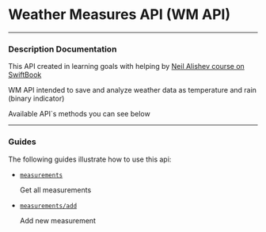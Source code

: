 # Weather Measures API (WM API)

____
### Description Documentation

This API created in learning goals with helping by [Neil Alishev course on SwiftBook](https://swiftbook.org/courses/438)

WM API intended to save and analyze weather data as temperature and rain (binary indicator)

Available API`s methods you can see below
____
### Guides

The following guides illustrate how to use this api:

* [`measurements`](https://localhost:8080/api/v1/measurements)
    
    Get all measurements


* [`measurements/add`](https://localhost:8080/api/v1/measurements/add)

    Add new measurement

